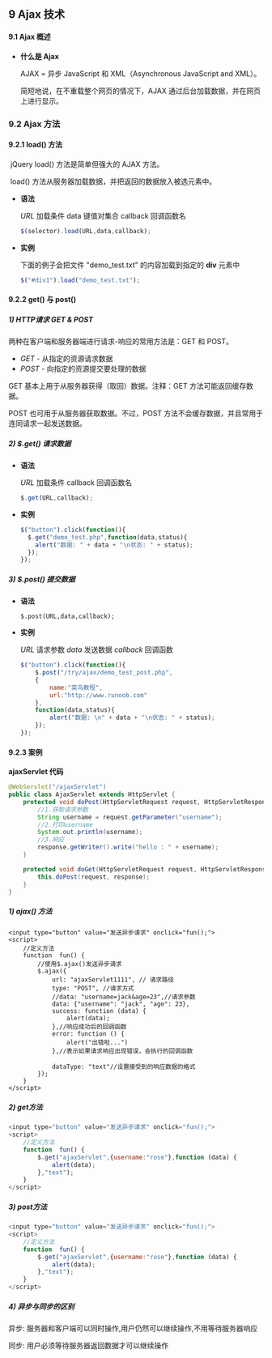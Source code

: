 ## 9 Ajax 技术

#### 9.1 Ajax 概述

- **什么是 Ajax**

  AJAX = 异步 JavaScript 和 XML（Asynchronous JavaScript and XML）。

  简短地说，在不重载整个网页的情况下，AJAX 通过后台加载数据，并在网页上进行显示。



### 9.2 Ajax 方法

#### 9.2.1 load() 方法

​	jQuery load() 方法是简单但强大的 AJAX 方法。

​	load() 方法从服务器加载数据，并把返回的数据放入被选元素中。

- **语法**

  *URL*  加载条件   data 键值对集合  callback 回调函数名

  ```javascript
  $(selector).load(URL,data,callback);
  ```

  

- **实例**

  下面的例子会把文件 "demo_test.txt" 的内容加载到指定的 **div** 元素中

  ```javascript
  $("#div1").load("demo_test.txt");
  ```

  

#### 9.2.2 get() 与 post() 

##### 1)  HTTP请求  GET & POST

两种在客户端和服务器端进行请求-响应的常用方法是：GET 和 POST。

- *GET* - 从指定的资源请求数据
- *POST* - 向指定的资源提交要处理的数据

GET 基本上用于从服务器获得（取回）数据。注释：GET 方法可能返回缓存数据。

POST 也可用于从服务器获取数据。不过，POST 方法不会缓存数据，并且常用于连同请求一起发送数据。



##### 2)  $.get() 请求数据

- **语法**

  *URL*  加载条件  callback 回调函数名

  ```javascript
  $.get(URL,callback);
  ```

- **实例**

  ```javascript
  $("button").click(function(){
    $.get("demo_test.php",function(data,status){
      alert("数据: " + data + "\n状态: " + status);
    });
  });
  ```



##### 3) $.post() 提交数据

- **语法**

  ```
  $.post(URL,data,callback);
  ```

- **实例**

  *URL* 请求参数  *data*  发送数据   *callback* 回调函数

  ```javascript
  $("button").click(function(){
      $.post("/try/ajax/demo_test_post.php",
      {
          name:"菜鸟教程",
          url:"http://www.runoob.com"
      },
      function(data,status){
          alert("数据: \n" + data + "\n状态: " + status);
      });
  });
  ```

  

#### 9.2.3 案例

**ajaxServlet 代码**

```java
@WebServlet("/ajaxServlet")
public class AjaxServlet extends HttpServlet {
    protected void doPost(HttpServletRequest request, HttpServletResponse response) throws ServletException, IOException {
        //1.获取请求参数
        String username = request.getParameter("username");
        //2.打印username
        System.out.println(username);
        //3.响应
        response.getWriter().write("hello : " + username);
    }

    protected void doGet(HttpServletRequest request, HttpServletResponse response) throws ServletException, IOException {
        this.doPost(request, response);
    }
}
```

##### 1) ajax() 方法

```
<input type="button" value="发送异步请求" onclick="fun();">
<script>
    //定义方法
    function  fun() {
        //使用$.ajax()发送异步请求
        $.ajax({
            url: "ajaxServlet1111", // 请求路径
            type: "POST", //请求方式
            //data: "username=jack&age=23",//请求参数
            data: {"username": "jack", "age": 23},
            success: function (data) {
                alert(data);
            },//响应成功后的回调函数
            error: function () {
                alert("出错啦...")
            },//表示如果请求响应出现错误，会执行的回调函数

            dataType: "text"//设置接受到的响应数据的格式
        });
    }
</script>
```



##### 2) get方法

```javascript
<input type="button" value="发送异步请求" onclick="fun();">
<script>
    //定义方法
    function  fun() {
        $.get("ajaxServlet",{username:"rose"},function (data) {
            alert(data);
        },"text");
    }
</script>
```



##### 3) post方法

```javascript
<input type="button" value="发送异步请求" onclick="fun();">
<script>
    //定义方法
    function  fun() {
        $.get("ajaxServlet",{username:"rose"},function (data) {
            alert(data);
        },"text");
    }
</script>
```

##### 4) 异步与同步的区别

异步: 服务器和客户端可以同时操作,用户仍然可以继续操作,不用等待服务器响应

同步: 用户必须等待服务器返回数据才可以继续操作

